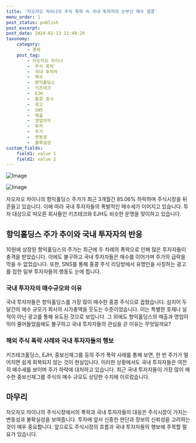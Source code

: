 ```yaml
---
title: '자오자오 차이나의 주식 폭락 속 국내 투자자의 눈부신 매수 열풍'
menu_order: 1
post_status: publish
post_excerpt: 
post_date: 2024-02-13 11:49:29
taxonomy:
    category:
        - 경제
    post_tag:
        - 자오자오 차이나
        -  주식 폭락
        -  국내 투자자
        -  매수
        -  항익홀딩스
        -  키즈테크
        -  EJH
        -  홍콩 증시
        -  광고
        -  SNS
        -  매출
        -  영업이익
        -  투자
        -  주가
        -  변동성
        -  불확실성
custom_fields:
    field1: value 1
    field2: value 2
---
```


![Image](https://imgnews.pstatic.net/image/008/2024/02/13/0004997654_001_20240213061301037.jpg?type=w647)

![Image](https://imgnews.pstatic.net/image/008/2024/02/13/0004997654_002_20240213061301075.jpg?type=w647)

자오자오 차이나의 항익홀딩스 주가가 최근 3개월간 85.06% 하락하며 주식시장을 뒤흔들고 있습니다. 이에 따라 국내 투자자들의 폭발적인 매수세가 이어지고 있습니다. 투자 대상으로 떠오른 회사들인 키즈테크와 EJH도 비슷한 운명을 맞이하고 있습니다.
## 항익홀딩스 주가 추이와 국내 투자자의 반응
10원에 상장된 항익홀딩스의 주가는 최근에 두 차례의 폭락으로 인해 많은 투자자들이 충격을 받았습니다. 이에도 불구하고 국내 투자자들은 매수를 이어가며 주가의 급락을 막을 수 없었습니다. 또한, SNS를 통해 홍콩 주식 리딩방에서 유명인을 사칭하는 광고를 접한 일부 투자자들의 행동도 눈에 띕니다.
### 국내 투자자의 매수규모와 이유
국내 투자자들은 항익홀딩스를 가장 많이 매수한 홍콩 주식으로 꼽혔습니다. 심지어 두 달간의 매수 규모가 회사의 시가총액을 웃도는 수준이었습니다. 이는 특별한 호재나 실적이 아닌 광고를 통해 유도된 것으로 보입니다. 그 외에도 항익홀딩스의 매출과 영업이익이 줄어들었음에도 불구하고 국내 투자자들의 관심을 끈 이유는 무엇일까요?
### 해외 주식 폭락 사례와 국내 투자자들의 행보
키즈테크홀딩스, EJH, 중보신재그룹 등의 주가 폭락 사례를 통해 보면, 한 번 주가가 떨어지면 쉽게 회복되지 않는 것이 현실입니다. 이러한 상황에서도 국내 투자자들은 여전히 매수세를 보이며 주가 하락에 대처하고 있습니다. 최근 국내 투자자들이 가장 많이 매수한 중보신재그룹 주식의 매수 규모도 상당한 수치에 이르렀습니다.
## 마무리
자오자오 차이나의 주식시장에서의 폭락과 국내 투자자들의 대응은 주식시장이 가지는 변동성과 불확실성을 보여줍니다. 투자에 앞서 신중한 판단과 정보의 신뢰성을 고려하는 것이 매우 중요합니다. 앞으로도 주식시장의 흐름과 국내 투자자들의 행보에 주목할 필요가 있습니다.
